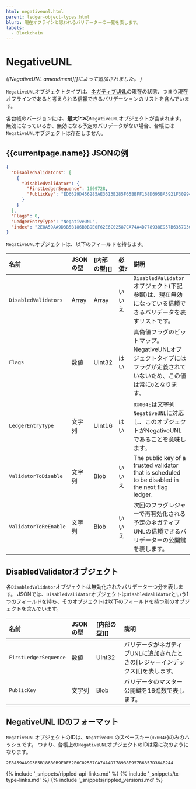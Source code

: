 ```yaml
---
html: negativeunl.html
parent: ledger-object-types.html
blurb: 現在オフラインと思われるバリデーターの一覧を表します。
labels:
  - Blockchain
---
```


# NegativeUNL

_(\[NegativeUNL amendment\]\[\]によって追加されました。 )_

`NegativeUNL`オブジェクトタイプは、[ネガティブUNL](negative-unl.html)の現在の状態、つまり現在オフラインであると考えられる信頼できるバリデーションのリストを含んでいます。

各台帳のバージョンには、**最大1つの**`NegativeUNL`オブジェクトが含まれます。 無効になっているか、無効になる予定のバリデータがない場合、台帳には`NegativeUNL`オブジェクトは存在しません。

## {{currentpage.name}} JSONの例

```json
{
  "DisabledValidators": [
    {
      "DisabledValidator": {
        "FirstLedgerSequence": 1609728,
        "PublicKey": "ED6629D456285AE3613B285F65BBFF168D695BA3921F309949AFCD2CA7AFEC16FE"
      }
    }
  ],
  "Flags": 0,
  "LedgerEntryType": "NegativeUNL",
  "index": "2E8A59AA9D3B5B186B0B9E0F62E6C02587CA74A4D778938E957B6357D364B244"
}
```


`NegativeUNL`オブジェクトは、以下のフィールドを持ちます。

| 名前                    | JSONの型 | \[内部の型\]\[\] | 必須? | 説明                                                                                              |
|:--------------------- |:------ |:------------ |:--- |:----------------------------------------------------------------------------------------------- |
| `DisabledValidators`  | Array  | Array        | いいえ | `DisabledValidator`オブジェクト(下記参照)は、現在無効になっている信頼できるバリデータを表すリストです。                                  |
| `Flags`               | 数値     | UInt32       | はい  | 真偽値フラグのビットマップ。 NegativeUNLオブジェクトタイプにはフラグが定義されていないため、この値は常に`0`となります。                             |
| `LedgerEntryType`     | 文字列    | UInt16       | はい  | `0x004E`は文字列`NegativeUNL`に対応し、このオブジェクトがNegativeUNLであることを意味します。                                  |
| `ValidatorToDisable`  | 文字列    | Blob         | いいえ | The public key of a trusted validator that is scheduled to be disabled in the next flag ledger. |
| `ValidatorToReEnable` | 文字列    | Blob         | いいえ | 次回のフラグレジャーで再有効化される予定のネガティブUNLの信頼できるバリデーターの公開鍵を表します。                                             |

## DisabledValidatorオブジェクト
<!-- SPELLING_IGNORE: DisabledValidator -->

各`DisabledValidator`オブジェクトは無効化されたバリデータ一つ分を表します。 JSONでは、`DisabledValidator`オブジェクトは`DisabledValidator`という1つのフィールドを持ち、そのオブジェクトは以下のフィールドを持つ別のオブジェクトを含んでいます。

| 名前                    | JSONの型 | \[内部の型\]\[\] | 説明                                              |
|:--------------------- |:------ |:------------ |:----------------------------------------------- |
| `FirstLedgerSequence` | 数値     | UInt32       | バリデータがネガティブUNLに追加されたときの\[レジャーインデックス\]\[\]を表します。 |
| `PublicKey`           | 文字列    | Blob         | バリデータのマスター公開鍵を16進数で表します。                        |



## NegativeUNL IDのフォーマット

`NegativeUNL`オブジェクトのIDは、`NegativeUNL`のスペースキー(`0x004E`)のみのハッシュです。 つまり、台帳上の`NegativeUNL`オブジェクトのIDは常に次のようになります。

```
2E8A59AA9D3B5B186B0B9E0F62E6C02587CA74A4D778938E957B6357D364B244
```

<!--{# common link defs #}-->
{% include '_snippets/rippled-api-links.md' %}
{% include '_snippets/tx-type-links.md' %}
{% include '_snippets/rippled_versions.md' %}
